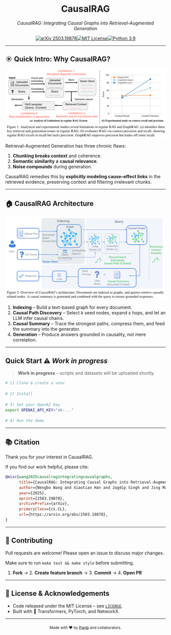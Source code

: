 

<h1 align="center">CausalRAG</h1>
<p align="center">
  <em>CausalRAG: Integrating Causal Graphs into Retrieval-Augmented Generation</em>
</p>
<p align="center">
  <a href="https://arxiv.org/abs/2503.19878"><img alt="arXiv 2503.19878" src="https://img.shields.io/badge/arXiv-2503.19878-b31b1b?logo=arxiv&logoColor=white"></a><!--
  --><a href="LICENSE"><img alt="MIT License" src="https://img.shields.io/badge/License-MIT-green.svg"></a><!--
  --><a href="#"><img alt="Python 3.9" src="https://img.shields.io/badge/python-3.9-blue?logo=python&logoColor=white"></a>
</p>

---

## :sunny: Quick Intro: Why CausalRAG? 

<img src="docs/images/limitations.png" alt="Limitations of regular RAG" width="800"/>

Retrieval-Augmented Generation has three chronic flaws:  
1. **Chunking breaks context** and coherence.  
2. **Semantic similarity ≠ causal relevance**.  
3. **Noise compounds** during generation.

CausalRAG remedies this by **explicitly modeling cause–effect links** in the retrieved evidence, preserving context and filtering irrelevant chunks.

---

## :house: CausalRAG Architecture 

![CausalRAG Overview](docs/images/overview.png)

1. **Indexing** – Build a text-based graph for every document.  
2. **Causal Path Discovery** – Select *k* seed nodes, expand *s* hops, and let an LLM infer causal chains.  
3. **Causal Summary** – Trace the strongest paths, compress them, and feed the summary into the generator.  
4. **Generation** – Produce answers grounded in causality, not mere correlation.

---

## Quick Start ⚠️ *Work in progress*  

> **Work in progress** – scripts and datasets will be uploaded shortly.

```bash
# 1) Clone & create a venv

# 2) Install

# 3) Set your OpenAI key
export OPENAI_API_KEY="sk-..."

# 4) Run the demo

```

---

## 📚 Citation 

Thank you for your interest in CausalRAG.

If you find our work helpful, please cite:

```bibtex
@misc{wang2025causalragintegratingcausalgraphs,
      title={CausalRAG: Integrating Causal Graphs into Retrieval-Augmented Generation}, 
      author={Nengbo Wang and Xiaotian Han and Jagdip Singh and Jing Ma and Vipin Chaudhary},
      year={2025},
      eprint={2503.19878},
      archivePrefix={arXiv},
      primaryClass={cs.CL},
      url={https://arxiv.org/abs/2503.19878}, 
}
```



---

## 🤝 Contributing 

Pull requests are welcome! Please open an issue to discuss major changes.

Make sure to run `make test && make style` before submitting.

1. **Fork** → 2. **Create feature branch** → 3. **Commit** → 4. **Open PR**

---

## 📝 License & Acknowledgements 

- Code released under the MIT License – see [`LICENSE`](LICENSE).  
- Built with 🤗 Transformers, PyTorch, and NetworkX.

---

<div align="center">
  <sub>Made with ❤ by <a href="https://github.com/Pwnb">Pwnb</a> and collaborators.</sub>
</div>
